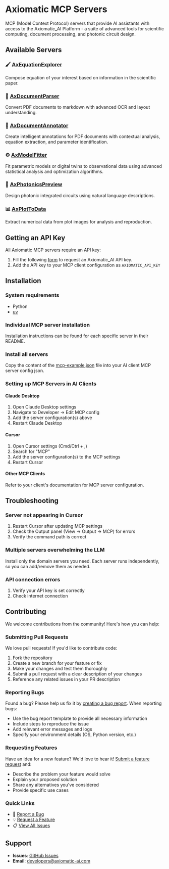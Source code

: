 # Axiomatic MCP Servers

MCP (Model Context Protocol) servers that provide AI assistants with access to the Axiomatic_AI Platform - a suite of advanced tools for scientific computing, document processing, and photonic circuit design.

## Available Servers

### 🖌️ [AxEquationExplorer](./axiomatic_mcp/servers/equations/)

Compose equation of your interest based on information in the scientific paper.

### 📄 [AxDocumentParser](./axiomatic_mcp/servers/documents/)

Convert PDF documents to markdown with advanced OCR and layout understanding.

### 📝 [AxDocumentAnnotator](./axiomatic_mcp/servers/annotations/)

Create intelligent annotations for PDF documents with contextual analysis, equation extraction, and parameter identification.

### ⚙️ [AxModelFitter](./axiomatic_mcp/servers/model_fitting/)

Fit parametric models or digital twins to observational data using advanced statistical analysis and optimization algorithms.

### 🔬 [AxPhotonicsPreview](./axiomatic_mcp/servers/pic/)

Design photonic integrated circuits using natural language descriptions.

### 📊 [AxPlotToData](./axiomatic_mcp/servers/plots/)

Extract numerical data from plot images for analysis and reproduction.

## Getting an API Key

All Axiomatic MCP servers require an API key:

1. Fill the following [form](https://docs.google.com/forms/d/e/1FAIpQLSfScbqRpgx3ZzkCmfVjKs8YogWDshOZW9p-LVXrWzIXjcHKrQ/viewform?usp=dialog) to request an Axiomatic_AI API key.
2. Add the API key to your MCP client configuration as `AXIOMATIC_API_KEY`

## Installation

### System requirements

- Python
- [uv](https://docs.astral.sh/uv/getting-started/installation/)

### Individual MCP server installation

Installation instructions can be found for each specific server in their README.

### Install all servers

Copy the content of the [mcp-example.json](mcp-example.json) file into your AI client MCP server config json.

### Setting up MCP Servers in AI Clients

#### Claude Desktop

1. Open Claude Desktop settings
2. Navigate to Developer → Edit MCP config
3. Add the server configuration(s) above
4. Restart Claude Desktop

#### Cursor

1. Open Cursor settings (Cmd/Ctrl + ,)
2. Search for "MCP"
3. Add the server configuration(s) to the MCP settings
4. Restart Cursor

#### Other MCP Clients

Refer to your client's documentation for MCP server configuration.

## Troubleshooting

### Server not appearing in Cursor

1. Restart Cursor after updating MCP settings
2. Check the Output panel (View → Output → MCP) for errors
3. Verify the command path is correct

### Multiple servers overwhelming the LLM

Install only the domain servers you need. Each server runs independently, so you can add/remove them as needed.

### API connection errors

1. Verify your API key is set correctly
2. Check internet connection

## Contributing

We welcome contributions from the community! Here's how you can help:

### Submitting Pull Requests

We love pull requests! If you'd like to contribute code:

1. Fork the repository
2. Create a new branch for your feature or fix
3. Make your changes and test them thoroughly
4. Submit a pull request with a clear description of your changes
5. Reference any related issues in your PR description

### Reporting Bugs

Found a bug? Please help us fix it by [creating a bug report](https://github.com/axiomatic/ax-mcp/issues/new?template=bug_report.md). When reporting bugs:

- Use the bug report template to provide all necessary information
- Include steps to reproduce the issue
- Add relevant error messages and logs
- Specify your environment details (OS, Python version, etc.)

### Requesting Features

Have an idea for a new feature? We'd love to hear it! [Submit a feature request](https://github.com/axiomatic/ax-mcp/issues/new?template=feature_request.md) and:

- Describe the problem your feature would solve
- Explain your proposed solution
- Share any alternatives you've considered
- Provide specific use cases

### Quick Links

- 🐛 [Report a Bug](https://github.com/axiomatic/ax-mcp/issues/new?template=bug_report.md)
- 💡 [Request a Feature](https://github.com/axiomatic/ax-mcp/issues/new?template=feature_request.md)
- 📋 [View All Issues](https://github.com/axiomatic/ax-mcp/issues)

## Support

- **Issues**: [GitHub Issues](https://github.com/axiomatic/ax-mcp/issues)
- **Email**: developers@axiomatic-ai.com
